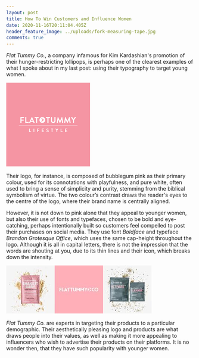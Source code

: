 ```yaml
---
layout: post
title: How To Win Customers and Influence Women
date: 2020-11-16T20:11:04.405Z
header_feature_image: ../uploads/fork-measuring-tape.jpg
comments: true
---
```

*Flat Tummy Co.*, a company infamous for Kim Kardashian's promotion of their hunger-restricting lollipops, is perhaps one of the clearest examples of what I spoke about in my last post: using their typography to target young women.

![](../uploads/download-11-.png)

Their logo, for instance, is composed of bubblegum pink as their primary colour, used for its connotations with playfulness, and pure white, often used to bring a sense of simplicity and purity, stemming from the biblical symbolism of virtue. The two colour’s contrast draws the reader's eyes to the centre of the logo, where their brand name is centrally aligned.

However, it is not down to pink alone that they appeal to younger women, but also their use of fonts and typefaces, chosen to be bold and eye-catching, perhaps intentionally built so customers feel compelled to post their purchases on social media. They use font *Boldface* and typeface *Brandon Grotesque Office*, which uses the same cap-height throughout the logo. Although it is all in capital letters, there is not the impression that the words are shouting at you, due to its thin lines and their icon, which breaks down the intensity.

![](../uploads/download-15-.jpg)

*Flat Tummy Co.* are experts in targeting their products to a particular demographic. Their aesthetically pleasing logo and products are what draws people into their values, as well as making it more appealing to influencers who wish to advertise their products on their platforms. It is no wonder then, that they have such popularity with younger women.